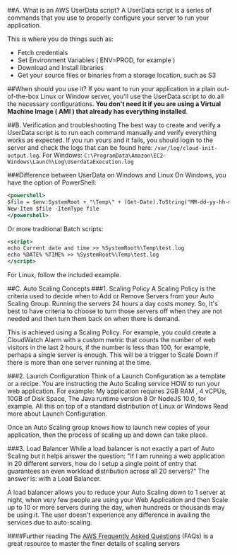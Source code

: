 ##A. What is an AWS UserData script?
A UserData script is a series of commands that you use to properly configure your server to run your application.

This is where you do things such as:

* Fetch credentials
* Set Environment Variables ( ENV=PROD, for example )
* Download and Install libraries
* Get your source files or binaries from a storage location, such as S3

##When should you use it?
If you want to run your application in a plain out-of-the-box Linux or Window server, you'll use the UserData script to do all the necessary configurations. **You don't need it if you are using a Virtual Machine Image ( AMI ) that already has everything installed**.

##B. Verification and troubleshooting
The best way to create and verify a UserData script is to run each command manually and verify everything works as expected. If you run yours and it fails, you should login to the server and check the logs that can be found here: ```/var/log/cloud-init-output.log```. For Windows: ```C:\ProgramData\Amazon\EC2-Windows\Launch\Log\UserdataExecution.log```

###Difference between UserData on Windows and Linux
On Windows, you have the option of PowerShell:

```xml
<powershell>
$file = $env:SystemRoot + "\Temp\" + (Get-Date).ToString("MM-dd-yy-hh-mm")
New-Item $file -ItemType file
</powershell>
```

Or more traditional Batch scripts:

```xml
<script>
echo Current date and time >> %SystemRoot%\Temp\test.log
echo %DATE% %TIME% >> %SystemRoot%\Temp\test.log
</script>
```

For Linux, follow the included example.

##C. Auto Scaling Concepts
###1. Scaling Policy
A Scaling Policy is the criteria used to decide when to Add or Remove Servers from your Auto Scaling Group. Running the servers 24 hours a day costs money. So, It's best to have criteria to choose to turn those servers off when they are not needed and then turn them back on when there is demand.

This is achieved using a Scaling Policy. For example, you could create a CloudWatch Alarm with a custom metric that counts the number of web visitors in the last 2 hours, if the number is less than 100, for example, perhaps a single server is enough. This will be a trigger to Scale Down if there is more than one server running at the time.

###2. Launch Configuration
Think of a Launch Configuration as a template or a recipe. You are instructing the Auto Scaling service HOW to run your web application. For example: My application requires 2GB RAM , 4 vCPUs, 10GB of Disk Space, The Java runtime version 8 Or NodeJS 10.0, for example. All this on top of a standard distribution of Linux or Windows Read more about Launch Configuration.

Once an Auto Scaling group knows how to launch new copies of your application, then the process of scaling up and down can take place.

###3. Load Balancer
While a load balancer is not exactly a part of Auto Scaling but it helps answer the question: "If I am running a web application in 20 different servers, how do I setup a single point of entry that guarantees an even workload distribution across all 20 servers?" The answer is: with a Load Balancer.

A load balancer allows you to reduce your Auto Scaling down to 1 server at night, when very few people are using your Web Application and then Scale up to 10 or more servers during the day, when hundreds or thousands may be using it. The user doesn't experience any difference in availing the services due to auto-scaling.

####Further reading
The [AWS Frequently Asked Questions](https://aws.amazon.com/autoscaling/faqs/) (FAQs) is a great resource to master the finer details of scaling servers